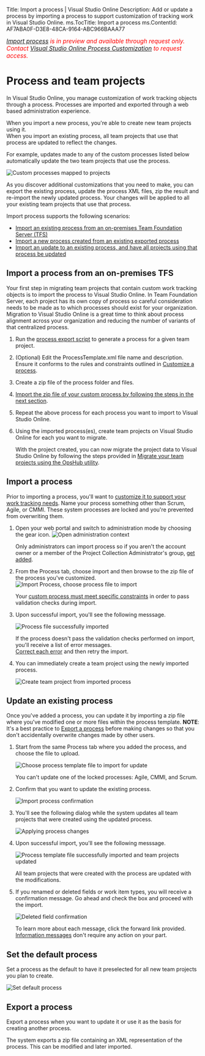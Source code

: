 Title: Import a process | Visual Studio Online
Description: Add or update a process by importing a process to support customization of tracking work in Visual Studio Online.
ms.TocTitle: Import a process
ms.ContentId: AF7ABA0F-D3E8-48CA-9164-ABC966BAAA77

<span style="color:red; font-size:1.1em;">*[Import process](import-process.md) is in preview and available through request only. Contact [Visual Studio Online Process Customization](mailto:vsocustpt@microsoft.com) to request access.*  </span>

# Process and team projects   

In Visual Studio Online, you manage customization of work tracking objects through a process.
Processes are imported and exported through a web based administration experience. 

When you import a new process, you're able to create new team projects using it.  
When you import an existing process, all team projects that use that process are updated to reflect the changes. 

For example, updates made to any of the custom processes listed below automatically update the two team projects that use the process.
 
![Custom processes mapped to projects](_img/ALM_IP_ProcessUse.png)

As you discover additional customizations that you need to make, you can export the existing process, update the process XML files, 
zip the result and re-import the newly updated process.  Your changes will be applied to all your existing team projects that use that process.    

Import process supports the following scenarios:   
*   [Import an existing process from an on-premises Team Foundation Server (TFS)](#import-from-TFS)  
*   [Import a new process created from an existing exported process](#import-process)  
*   [Import an update to an existing process, and have all projects using that process be updated](#update-process)  

<a id="import-from-TFS">  </a>
## Import a process from an on-premises TFS 

Your first step in migrating team projects that contain custom work tracking objects is to import the process to Visual Studio Online.
In Team Foundation Server, each project has its own copy of process so careful consideration needs to be made as to which processes should exist for your organization.
Migration to Visual Studio Online is a great time to think about process alignment across your organization and reducing the number of variants of that centralized process.  
 
1.  Run the [process export script](#process-export) to generate a process for a given team project.   

2.  (Optional) Edit the ProcessTemplate.xml file name and description. Ensure it conforms to the rules and constraints outlined in [Customize a process](customize-process.md).

3.  Create a zip file of the process folder and files.  

4.  [Import the zip file of your custom process by following the steps in the next section](#import-process).  

5.  Repeat the above process for each process you want to import to Visual Studio Online.

6.  Using the imported process(es), create team projects on Visual Studio Online for each you want to migrate. 

    With the project created, you can now migrate the project data to Visual Studio Online by following the steps provided in [Migrate your team projects using the OpsHub utility](http://www.visualstudio.com/get-started/setup/migrate-team-projects-vs).

<a id="import-process">  </a>
## Import a process

Prior to importing a process, you'll want to [customize it to support your work tracking needs](customize-process.md). 
Name your process something other than Scrum, Agile, or CMMI. These system processes are locked and you're prevented from overwriting them. 

1.  Open your web portal and switch to administration mode by choosing the gear icon. 
    ![Open administration context](_img/ALM_IP_OpenAdminContext.png)
    
    Only administrators can import process so if you aren't the account owner or a member of the Project Collection Administrator's group, [get added](http://msdn.microsoft.com/library/dd547204.aspx). 

2.  From the Process tab, choose import and then browse to the zip file of the process you've customized.
    ![Import Process, choose process file to import](_img/ALM_IP_Import.png)

    Your [custom process must meet specific constraints](customize-process.md) in order to pass validation checks during import.  

3.  Upon successful import, you'll see the following messsage.  

    ![Process file successfully imported](_img/ALM_IP_AddNewProcessSuccess.png)

    If the process doesn't pass the validation checks performed on import, you'll receive a list of error messages.  
    [Correct each error](resolve-errors.md) and then retry the import. 

4.  You can immediately create a team project using the newly imported process. 

    ![Create team project from imported process](_img/ALM_IP_NP_CreateTeamProject_CO.png) 

<a id="update-process">  </a>
## Update an existing process

Once you've added a process, you can update it by importing a zip file where you've modified one or more files within the process template.
**NOTE**: It's a best practice to [Export a process](#export-process) before making changes so that you don't accidentally overwrite changes made by other users.

1.  Start from the same Process tab where you added the process, and choose the file to upload.  

    ![Choose process template file to import for update](_img/ALM_IP_ImportUpdate.png)

    You can't update one of the locked processes: Agile, CMMI, and Scrum.  

2.  Confirm that you want to update the existing process.  

    ![Import process confirmation](_img/ALM_IP_UpdateProcessConfirm.png)

3.  You'll see the following dialog while the system updates all team projects that were created using the updated process.  

    ![Applying process changes](_img/ALM_IP_ApplyProcessChanges.png)

4.  Upon successful import, you'll see the following messsage.  

    ![Process template file successfully imported and team projects updated](_img/ALM_IP_ImportAndUpdateSuccess.png)

     All team projects that were created with the process are updated with the modifications. 

5.  If you renamed or deleted fields or work item types, you will receive a confirmation message.  Go ahead and check the box and proceed with the import.  

    ![Deleted field confirmation](_img/ALM_IP_InfoMessage.png)

    To learn more about each message, click the forward link provided. 
    [Information messages](resolve-errors.md#info-only) don't require any action on your part. 

<a id="default-process">  </a>
## Set the default process

Set a process as the default to have it preselected for all new team projects you plan to create. 

 ![Set default process](_img/ALM_IP_SetDefault.png)

<a id="export-process">  </a>
## Export a process
Export a process when you want to update it or use it as the basis for creating another process. 

The system exports a zip file containing an XML representation of the process.  This can be modified and later imported.  

<!---

<a id="process-export"></a>
## Exporting process from an on-premises Team Foundation Server team project

TBD!!!

-->

